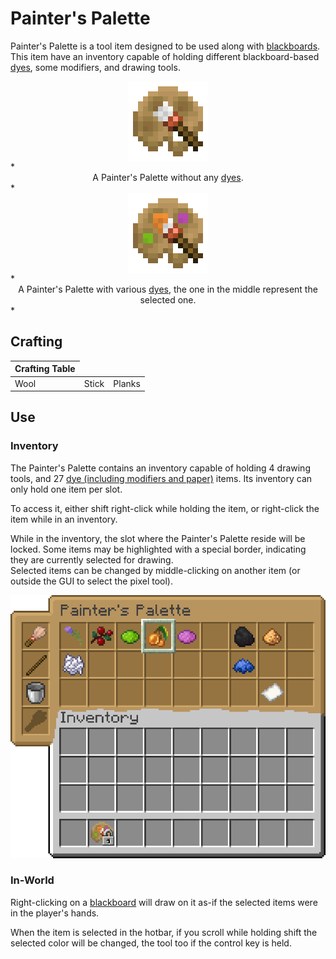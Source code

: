 # Painter's Palette

<!--description:Learn everything about the Painter's Palette!
A very helpful item when drawing on blackboards.-->
<!--thumbnail:images/render/item/painter_palette.png;A picture of a painter's palette item.-->

Painter's Palette is a tool item designed to be used along with <a href="blackboards.md">blackboards</a>.  
This item have an inventory capable of holding different blackboard-based <a href="blackboards.md#dyes">dyes</a>, some modifiers, and drawing tools.

<div style="display: flex; justify-content: center;">
<img alt="Empty Painter&apos;s Palette" title="An empty Painter&apos;s Palette" src="../images/render/item/painter_palette_empty.png" width="128" height="128" />
</div>
*<span style="text-align: center; display: block">A Painter's Palette without any <a href="blackboards.md#dyes">dyes</a>.</span>*

<div style="display: flex; justify-content: center;">
<img alt="Colorful Painter&apos;s Palette" title="A Painter&apos;s Palette with dyes" src="../images/render/item/painter_palette.png" width="128" height="128" />
</div>
*<span style="text-align: center; display: block">A Painter's Palette with various <a href="blackboards.md#dyes">dyes</a>, the one in the middle represent the selected one.</span>*

## Crafting

<table class="crafting-grid">
<thead>
    <th>Crafting Table</th>
</thead>
<tbody>
    <tr>
        <td>Wool</td>
        <td>Stick</td>
        <td>Planks</td>
    </tr>
</tbody>
</table>

## Use

### Inventory

The Painter's Palette contains an inventory capable of holding 4 drawing tools, and 27 [dye (including modifiers and paper)][dyes] items.
Its inventory can only hold one item per slot.

To access it, either shift right-click while holding the item, or right-click the item while in an inventory.

While in the inventory, the slot where the Painter's Palette reside will be locked.
Some items may be highlighted with a special border, indicating they are currently selected for drawing.  
Selected items can be changed by middle-clicking on another item (or outside the GUI to select the pixel tool).

![Painter's Palette Inventory](../images/gui/painter_palette.png)

### In-World

Right-clicking on a [blackboard][blackboards] will draw on it as-if the selected items were in the player's hands.

When the item is selected in the hotbar, if you scroll while holding shift the selected color will be changed,
the tool too if the control key is held.


[blackboards]: ./blackboards.md
[dyes]: ./blackboards.md#dyes
